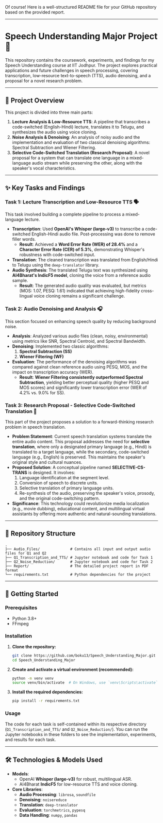 Of course\! Here is a well-structured README file for your GitHub repository based on the provided report.

-----

# Speech Understanding Major Project 🎤

This repository contains the coursework, experiments, and findings for my Speech Understanding course at IIT Jodhpur. The project explores practical applications and future challenges in speech processing, covering transcription, low-resource text-to-speech (TTS), audio denoising, and a proposal for a novel research problem.

-----

## 📜 Project Overview

This project is divided into three main parts:

1.  **Lecture Analysis & Low-Resource TTS**: A pipeline that transcribes a code-switched (English-Hindi) lecture, translates it to Telugu, and synthesizes the audio using voice cloning.
2.  **Noise Analysis & Denoising**: An analysis of noisy audio and the implementation and evaluation of two classical denoising algorithms: Spectral Subtraction and Wiener Filtering.
3.  **Selective Code-Switched Translation (Research Proposal)**: A novel proposal for a system that can translate one language in a mixed-language audio stream while preserving the other, along with the speaker's vocal characteristics.

-----

## ✨ Key Tasks and Findings

### Task 1: Lecture Transcription and Low-Resource TTS 🗣️

This task involved building a complete pipeline to process a mixed-language lecture.

  * **Transcription**: Used **OpenAI's Whisper (large-v3)** to transcribe a code-switched English-Hindi audio file. Post-processing was done to remove filler words.
      * **Result**: Achieved a **Word Error Rate (WER) of 28.4%** and a **Character Error Rate (CER) of 5.3%**, demonstrating Whisper's robustness with code-switched input.
  * **Translation**: The cleaned transcription was translated from English/Hindi to Telugu using the `deep-translator` library.
  * **Audio Synthesis**: The translated Telugu text was synthesized using **AI4Bharat's IndicF5 model**, cloning the voice from a reference audio sample.
      * **Result**: The generated audio quality was evaluated, but metrics (MOS: 1.07, PESQ: 1.61) indicated that achieving high-fidelity cross-lingual voice cloning remains a significant challenge.

### Task 2: Audio Denoising and Analysis 🎧

This section focused on enhancing speech quality by reducing background noise.

  * **Analysis**: Analyzed various audio files (clean, noisy, environmental) using metrics like SNR, Spectral Centroid, and Spectral Bandwidth.
  * **Denoising**: Implemented two classic algorithms:
    1.  **Spectral Subtraction (SS)**
    2.  **Wiener Filtering (WF)**
  * **Evaluation**: The performance of the denoising algorithms was compared against clean reference audio using PESQ, MOS, and the impact on transcription accuracy (WER).
      * **Result**: **Wiener Filtering consistently outperformed Spectral Subtraction**, yielding better perceptual quality (higher PESQ and MOS scores) and significantly lower transcription error (WER of 4.2% vs. 9.0% for SS).

### Task 3: Research Proposal - Selective Code-Switched Translation 🔬

This part of the project proposes a solution to a forward-thinking research problem in speech translation.

  * **Problem Statement**: Current speech translation systems translate the entire audio content. This proposal addresses the need for **selective translation**, where only a designated primary language (e.g., Hindi) is translated to a target language, while the secondary, code-switched language (e.g., English) is preserved. This maintains the speaker's original style and cultural nuances.
  * **Proposed Solution**: A conceptual pipeline named **SELECTIVE-CS-TRANS** is designed. It involves:
    1.  Language identification at the segment level.
    2.  Conversion of speech to discrete units.
    3.  Selective translation of primary language units.
    4.  Re-synthesis of the audio, preserving the speaker's voice, prosody, and the original code-switching pattern.
  * **Significance**: This technology could revolutionize media localization (e.g., movie dubbing), educational content, and multilingual virtual assistants by offering more authentic and natural-sounding translations.

-----

## 📂 Repository Structure

```
.
├── Audio_Files/              # Contains all input and output audio files for Q1 and Q2
├── Q1_Transcription_and_TTS/ # Jupyter notebook and code for Task 1
├── Q2_Noise_Reduction/       # Jupyter notebook and code for Task 2
├── Report/                   # The detailed project report in PDF format
└── requirements.txt          # Python dependencies for the project
```

-----

## 🚀 Getting Started

### Prerequisites

  * Python 3.8+
  * FFmpeg

### Installation

1.  **Clone the repository:**

    ```sh
    git clone https://github.com/boku13/Speech_Understanding_Major.git
    cd Speech_Understanding_Major
    ```

2.  **Create and activate a virtual environment (recommended):**

    ```sh
    python -m venv venv
    source venv/bin/activate  # On Windows, use `venv\Scripts\activate`
    ```

3.  **Install the required dependencies:**

    ```sh
    pip install -r requirements.txt
    ```

### Usage

The code for each task is self-contained within its respective directory (`Q1_Transcription_and_TTS/` and `Q2_Noise_Reduction/`). You can run the Jupyter notebooks in these folders to see the implementation, experiments, and results for each task.

-----

## 🛠️ Technologies & Models Used

  * **Models**:
      * OpenAI **Whisper (large-v3)** for robust, multilingual ASR.
      * AI4Bharat **IndicF5** for low-resource TTS and voice cloning.
  * **Core Libraries**:
      * **Audio Processing**: `librosa`, `soundfile`
      * **Denoising**: `noisereduce`
      * **Translation**: `deep-translator`
      * **Evaluation**: `torchmetrics`, `pypesq`
      * **Data Handling**: `numpy`, `pandas`
